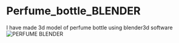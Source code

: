# Perfume_bottle_BLENDER
I have made 3d model of perfume bottle using blender3d software
![PERFUME BLENDER](https://github.com/user-attachments/assets/a1079fcc-6494-402f-8a6a-6dbe7cefb910)
